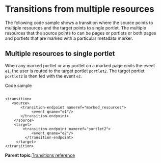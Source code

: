 # Transitions from multiple resources

The following code sample shows a transition where the source points to multiple resources and the target points to single portlet. The multiple resources that the source points to can be pages or portlets or both pages and portlets that are marked with a particular metadata marker.

## Multiple resources to single portlet

When any marked portlet or any portlet on a marked page emits the event `e1`, the user is routed to the target portlet `portlet2`. The target portlet `portlet2` is then fed with the event `e2`.

Code sample

```

<transition>
   <source>
       <transition-endpoint nameref="marked_resources">
            <event qname="e1"/>
       </transition-endpoint>
    </source>
    <target>
        <transition-endpoint nameref="portlet2">
            <event qname="e2"/>
         </transition-endpoint>
     </target>
</transition>
```

**Parent topic:**[Transitions reference](../screenflow/ref_trnstntns.md)

